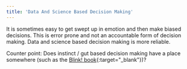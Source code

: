 ```yaml
---
title: 'Data And Science Based Decision Making'
---
```


It is sometimes easy to get swept up in emotion and then make biased decisions. This is error prone and not an accountable form of decision making. Data and science based decision making is more reliable.

Counter point: Does instinct / gut based decision making have a place somewhere (such as the [Blink! book](https://en.wikipedia.org/wiki/Blink_(book)){:target="_blank"})?
